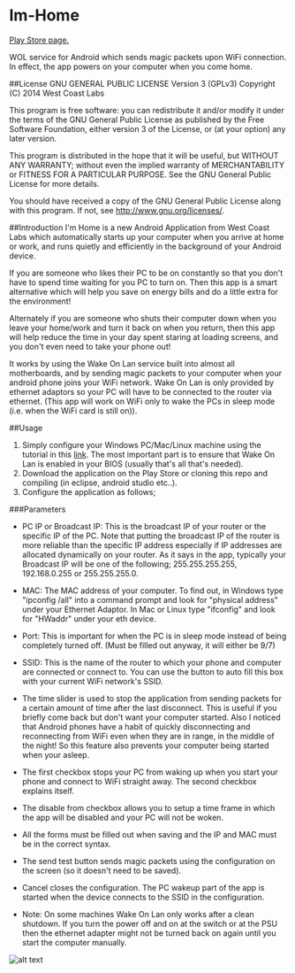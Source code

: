Im-Home
=======
[Play Store page.](https://play.google.com/store/apps/details?id=com.westcoastlabs.imhome)

WOL service for Android which sends magic packets upon WiFi connection. In effect, the app powers on your computer when you come home.

##License
GNU GENERAL PUBLIC LICENSE Version 3 (GPLv3)
Copyright (C) 2014  West Coast Labs

This program is free software: you can redistribute it and/or modify
it under the terms of the GNU General Public License as published by
the Free Software Foundation, either version 3 of the License, or
(at your option) any later version.

This program is distributed in the hope that it will be useful,
but WITHOUT ANY WARRANTY; without even the implied warranty of
MERCHANTABILITY or FITNESS FOR A PARTICULAR PURPOSE.  See the
GNU General Public License for more details.

You should have received a copy of the GNU General Public License
along with this program.  If not, see <http://www.gnu.org/licenses/>.

##Introduction
I'm Home is a new Android Application from West Coast Labs which automatically starts up your computer when you arrive at home or work, and runs quietly and efficiently in the background of your Android device.

If you are someone who likes their PC to be on constantly so that you don't have to spend time waiting for you PC to turn on. Then this app is a smart alternative which will help you save on energy bills and do a little extra for the environment!

Alternately if you are someone who shuts their computer down when you leave your home/work and turn it back on when you return, then this app will help reduce the time in your day spent staring at loading screens, and you don't even need to take your phone out!

It works by using the Wake On Lan service built into almost all motherboards, and by sending magic packets to your computer when your android phone joins your WiFi network. Wake On Lan is only provided by ethernet adaptors so your PC will have to be connected to the router via ethernet. (This app will work on WiFi only to wake the PCs in sleep mode (i.e. when the WiFi card is still on)).

##Usage
1. Simply configure your Windows PC/Mac/Linux machine using the tutorial in this [link](http://lifehacker.com/348197/access-your-computer-anytime-and-save-energy-with-wake+on+lan). The most important part is to ensure that Wake On Lan is enabled in your BIOS (usually that's all that's needed).
2. Download the application on the Play Store or cloning this repo and compiling (in eclipse, android studio etc..).
3. Configure the application as follows;

###Parameters
* PC IP or Broadcast IP: This is the broadcast IP of your router or the specific IP of the PC. Note that putting the broadcast IP of the router is more reliable than the specific IP address especially if IP addresses are allocated dynamically on your router. As it says in the app, typically your Broadcast IP will be one of the following; 255.255.255.255, 192.168.0.255 or 255.255.255.0.

* MAC: The MAC address of your computer. To find out, in Windows type "ipconfig /all" into a command prompt and look for "physical address" under your Ethernet Adaptor.
In Mac or Linux type "ifconfig" and look for "HWaddr" under your eth device.

* Port: This is important for when the PC is in sleep mode instead of being completely turned off. (Must be filled out anyway, it will either be 9/7)

* SSID: This is the name of the router to which your phone and computer are connected or connect to. You can use the button to auto fill this box with your current WiFi network's SSID.

* The time slider is used to stop the application from sending packets for a certain amount of time after the last disconnect. This is useful if you briefly come back but don't want your computer started. Also I noticed that Android phones have a habit of quickly disconnecting and reconnecting from WiFi even when they are in range, in the middle of the night! So this feature also prevents your computer being started when your asleep.

* The first checkbox stops your PC from waking up when you start your phone and connect to WiFi straight away. The second checkbox explains itself.

* The disable from checkbox allows you to setup a time frame in which the app will be disabled and your PC will not be woken.

* All the forms must be filled out when saving and the IP and MAC must be in the correct syntax.

* The send test button sends magic packets using the configuration on the screen (so it doesn't need to be saved).

* Cancel closes the configuration. The PC wakeup part of the app is started when the device connects to the SSID in the configuration.

* Note: On some machines Wake On Lan only works after a clean shutdown. If you turn the power off and on at the switch or at the PSU then the ethernet adapter might not be turned back on again until you start the computer manually.

![alt text](http://1.bp.blogspot.com/-Pbm0K264DL0/UjL59v1OckI/AAAAAAAAJ5M/Wvq6o62zI1w/s1600/device-2013-09-12-174354.png)
